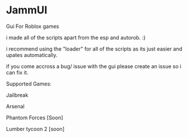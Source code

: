 # JammUI
Gui For Roblox games

i made all of the scripts apart from the esp and autorob. :)

i recommend using the "loader" for all of the scripts as its just easier and upates automatically.

if you come accross a bug/ issue with the gui please create an issue so i can fix it.

Supported Games:

Jailbreak

Arsenal

Phantom Forces [Soon]

Lumber tycoon 2 [soon]

